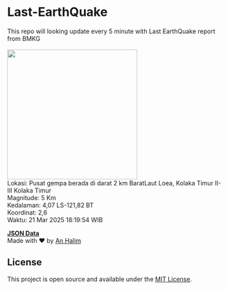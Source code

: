 # Last-EarthQuake
This repo will looking update every 5 minute with Last EarthQuake report from BMKG
<br>
<br>
<img src="undefined" width="300"/>
<br>
Lokasi: Pusat gempa berada di darat 2 km BaratLaut Loea, Kolaka Timur  II-III Kolaka Timur <br>
Magnitude: 5 Km <br>
Kedalaman: 4,07 LS-121,82 BT <br>
Koordinat: 2,6 <br>
Waktu: 21 Mar 2025 18:19:54 WIB <br>

<a href="./data/data.json">**JSON Data**</a>
<br>
Made with ❤️ by <a href="https://github.com/an-halim">An Halim</a>
## License

This project is open source and available under the [MIT License](LICENSE).
